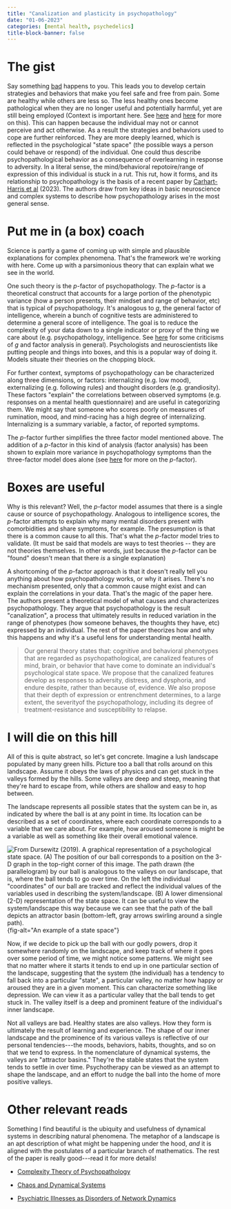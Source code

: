 ```yaml
---
title: "Canalization and plasticity in psychopathology"
date: "01-06-2023"
categories: [mental health, psychedelics]
title-block-banner: false
---
```


# The gist

Say something [bad](https://sashachapin.substack.com/p/how-i-wish-trauma-had-been-explained) happens to you. This leads you to develop certain strategies and behaviors that make you feel safe and free from pain. Some are healthy while others are less so. The less healthy ones become pathological when they are no longer useful and potentially harmful, yet are still being employed (Context is important here. See [here](https://link.springer.com/chapter/10.1007/978-3-319-42834-5_3) and [here](https://psyarxiv.com/f68ej/) for more on this). This can happen because the individual may not or cannot perceive and act otherwise. As a result the strategies and behaviors used to cope are further reinforced. They are more deeply learned, which is reflected in the psychological "state space" (the possible ways a person could behave or respond) of the individual. One could thus describe psychopathological behavior as a consequence of overlearning in response to adversity. In a literal sense, the mind/behavioral repotoire/range of expression of this individual is stuck in a rut. This rut, how it forms, and its relationship to psychopathology is the basis of a recent paper by [Carhart-Harris et al](https://www.sciencedirect.com/science/article/abs/pii/S0028390822004579) (2023). The authors draw from key ideas in basic neuroscience and complex systems to describe how psychopathology arises in the most general sense.

# Put me in (a box) coach

Science is partly a game of coming up with simple and plausible explanations for complex phenomena. That's the framework we're working with here. Come up with a parsimonious theory that can explain what we see in the world.

One such theory is the *p*-factor of psychopathology. The *p*-factor is a theoretical construct that accounts for a large portion of the phenotypic variance (how a person presents, their mindset and range of behavior, etc) that is typical of psychopathology. It's analogous to *g*, the general factor of intelligence, wherein a bunch of cognitive tests are administered to determine a general score of intelligence. The goal is to reduce the complexity of your data down to a single indicator or proxy of the thing we care about (e.g. psychopathology, intelligence. See [here](http://bactra.org/weblog/523.html) for some criticisms of *g* and factor analysis in general). Psychologists and neuroscientists like putting people and things into boxes, and this is a popular way of doing it. Models situate their theories on the chopping block.

For further context, symptoms of psychopathology can be characterized along three dimensions, or factors: internalizing (e.g. low mood), externalizing (e.g. following rules) and thought disorders (e.g. grandiosity). These factors "explain" the correlations between observed symptoms (e.g. responses on a mental health questionnaire) and are useful in categorizing them. We might say that someone who scores poorly on measures of rumination, mood, and mind-racing has a high degree of internalizing. Internalizing is a summary variable, a factor, of reported symptoms.

The *p*-factor further simplifies the three factor model mentioned above. The addition of a *p*-factor in this kind of analysis (factor analysis) has been shown to explain more variance in psychopathology symptoms than the three-factor model does alone (see [here](https://pubmed.ncbi.nlm.nih.gov/25360393/) for more on the *p*-factor).

# Boxes are useful

Why is this relevant? Well, the *p*-factor model assumes that there is a single cause or source of psychopathology. Analogous to intelligence scores, the *p*-factor attempts to explain why many mental disorders present with comorbidities and share symptoms, for example. The presumption is that there is a common cause to all this. That's what the *p*-factor model tries to validate. (It must be said that models are ways to test theories -- they are not theories themselves. In other words, just because the *p*-factor can be "found" doesn't mean that there *is* a single explanation)

A shortcoming of the *p*-factor approach is that it doesn't really tell you anything about how psychopathology works, or why it arises. There's no mechanism presented, only that a common cause might exist and can explain the correlations in your data. That's the magic of the paper here. The authors present a theoretical model of what causes and characterizes psychopathology. They argue that psychopathology is the result "canalization", a process that ultimately results in reduced variation in the range of phenotypes (how someone behaves, the thoughts they have, etc) expressed by an individual. The rest of the paper theorizes how and why this happens and why it's a useful lens for understanding mental health.

> Our general theory states that: cognitive and behavioral phenotypes that are regarded as psychopathological, are canalized features of mind, brain, or behavior that have come to dominate an individual's psychological state space. We propose that the canalized features develop as responses to adversity, distress, and dysphoria, and endure despite, rather than because of, evidence. We also propose that their depth of expression or entrenchment determines, to a large extent, the severityof the psychopathology, including its degree of treatment-resistance and susceptibility to relapse.

# I will die on this hill

All of this is quite abstract, so let's get concrete. Imagine a lush landscape populated by many green hills. Picture too a ball that rolls around on this landscape. Assume it obeys the laws of physics and can get stuck in the valleys formed by the hills. Some valleys are deep and steep, meaning that they're hard to escape from, while others are shallow and easy to hop between.

The landscape represents all possible states that the system can be in, as indicated by where the ball is at any point in time. Its location can be described as a set of coordinates, where each coordinate corresponds to a variable that we care about. For example, how aroused someone is might be a variable as well as something like their overall emotional valence.

![From [Dursewitz (2019)](https://pubmed.ncbi.nlm.nih.gov/32249208/). A graphical representation of a psychological state space. (A) The position of our ball corresponds to a position on the 3-D graph in the top-right corner of this image. The path drawn (the parallelogram) by our ball is analogous to the valleys on our landscape, that is, where the ball tends to go over time. On the left the individual "coordinates" of our ball are tracked and reflect the individual values of the variables used in describing the system/landscape. (B) A lower dimensional (2-D) representation of the state space. It can be useful to view the system/landscape this way because we can see that the path of the ball depicts an attractor basin (bottom-left, gray arrows swirling around a single path).](statespace.png){fig-alt="An example of a state space"}

Now, if we decide to pick up the ball with our godly powers, drop it somewhere randomly on the landscape, and keep track of where it goes over some period of time, we might notice some patterns. We might see that no matter where it starts it tends to end up in one particular section of the landscape, suggesting that the system (the individual) has a tendency to fall back into a particular "state", a particular valley, no matter how happy or aroused they are in a given moment. This can characterize something like depression. We can view it as a particular valley that the ball tends to get stuck in. The valley itself is a deep and prominent feature of the individual's inner landscape.

Not all valleys are bad. Healthy states are also valleys. How they form is ultimately the result of learning and experience. The shape of our inner landscape and the prominence of its various valleys is reflective of our personal tendencies---the moods, behaviors, habits, thoughts, and so on that we tend to express. In the nomenclature of dynamical systems, the valleys are "attractor basins." They're the stable states that the system tends to settle in over time. Psychotherapy can be viewed as an attempt to shape the landscape, and an effort to nudge the ball into the home of more positive valleys.

# Other relevant reads

Something I find beautiful is the ubiquity and usefulness of dynamical systems in describing natural phenomena. The metaphor of a landscape is an apt description of what might be happening under the hood, *and* it is aligned with the postulates of a particular branch of mathematics. The rest of the paper is really good---read it for more details!

-   [Complexity Theory of Psychopathology](https://www.semanticscholar.org/paper/Complexity-Theory-of-Psychopathology-Olthof-Hasselman/46b33cd0b16d970dac9325b2b6f00900272b7432)

-   [Chaos and Dynamical Systems](https://press.princeton.edu/books/paperback/9780691161525/chaos-and-dynamical-systems)

-   [Psychiatric Illnesses as Disorders of Network Dynamics](https://pubmed.ncbi.nlm.nih.gov/32249208/)
